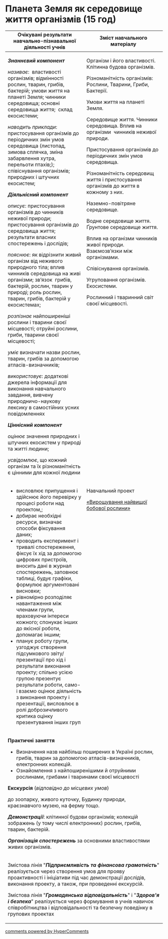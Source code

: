 <div id="hypercomments_widget" class="js-hypercomments-widget invisible"></div>

# Планета Земля як середовище життя організмів (15 год)

<table>
  <tr>
    <td width="50%" align="center"><b>Очікувані результати навчально-пізнавальної діяльності учнів</b></td>
    <td width="50%" align="center"><b>Зміст навчального матеріалу</b></td>
  </tr>
<tbody>
  <tr>
    <td width="50%" style="vertical-align:top !important;">
<p><strong><em>Знаннєвий компонент</em></strong></p>
<p><em>називає</em>: &nbsp;властивості організмів; відмінності рослин, тварин, грибів, бактерій; умови життя на планеті Земля; чинники середовища; основні середовища життя; &nbsp;склад екосистеми;</p>
<p><em>наводить приклади</em>: пристосування організмів до періодичних змін умов середовища (листопад, зимова сплячка, зміна забарвлення хутра, перельоти птахів;); співіснування організмів; природних і штучних екосистем;</p>
<p><strong><em>Діяльнісний компонент</em></strong></p>
<p><em>описує</em>: пристосування організмів до чинників неживої природи; пристосування організмів до середовища життя; результати власних спостережень і дослідів;</p>
<p><em>пояснює</em>: як відрізнити живий організм від неживого природного тіла; вплив чинників середовища на живі організми; зв&rsquo;язок &nbsp;грибів, бактерій, рослин, тварин у природі; роль рослин, тварин, грибів, бактерій у екосистемах;</p>
<p><em>розпізнає</em> найпоширеніші рослини і тварини своєї місцевості; отруйні рослини, гриби, тварини своєї місцевості;</p>
<p><em>уміє </em>визначати назви рослин, тварин, грибів за допомогою атласів-визначників;</p>
<p><em>використовує</em>: додаткові джерела інформації для виконання навчального завдання, вивчену природничо-наукову лексику в самостійних усних повідомленнях</p>
<p><strong><em>Ціннісний компонент</em></strong></p>
<p><em>оцінює</em> значення природних і штучних екосистем у природі та житті людини;</p>
<p><em>усвідомлює</em>, що кожний організм та їх різноманітність є цінними для кожної людини</p>
</td>
    <td width="50%" style="vertical-align:top !important;">
<p>Організм і його властивості. Клітинна будова організмів.</p>
<p>Різноманітність організмів: Рослини, Тварини, Гриби, Бактерії.</p>
<p>Умови життя на планеті Земля.</p>
<p>Середовище життя. Чинники середовища. Вплив на організми &nbsp;чинників неживої природи.</p>
<p>Пристосування організмів до періодичних змін умов середовища.</p>
<p>Різноманітність середовищ життя і пристосування організмів до життя в кожному з них. &nbsp;&nbsp;</p>
<p>Наземно-повітряне середовище.</p>
<p>Водне середовище життя. Ґрунтове середовище життя.</p>
<p>Вплив на організми чинників живої природи. Взаємозв&rsquo;язки між організмами.</p>
<p>Співіснування організмів.</p>
<p>Угруповання організмів. Екосистеми. &nbsp;</p>
<p>Рослинний і тваринний світ своєї місцевості.</p>
</td>
  </tr>
  <tr>
    <td width="50%" style="vertical-align:top !important;">
<ul>
<li>висловлює припущення і здійснює його перевірку у процесі роботи над проектом,;</li>
<li>добирає необхідні ресурси, визначає способи фіксування даних;</li>
<li>проводить експеримент і тривалі спостереження, фіксує їх хід за допомогою цифрових пристроїв, вносить дані в журнал спостережень, заповнює таблиці, будує графіки, формулює аргументовані висновки;</li>
<li>рівномірно розподіляє навантаження між членами групи, враховуючи інтереси кожного; спонукає інших до якісної роботи, допомагає іншим;</li>
<li>планує роботу групи, узгоджує створення підсумкового звіту/презентації про хід і результати виконання проекту; спільно усією групою презентує результати роботи, само- і взаємо оцінює діяльність з виконання проекту і презентації, висловлює в ролі доброзичливого критика оцінку презентування інших груп</li>
</ul>
</td>
    <td width="50%" style="vertical-align:top !important;">
<p>Навчальний проект</p>
<p><a href="http://prirodaprojects.blogspot.com/2017/03/blog-post_5.html">&laquo;Вирощування найвищої бобової рослини&raquo;</a></p>
</td>
  </tr>
    <tr>
    <td style="vertical-align:top !important;" colspan="2">
<p><strong>Практичні заняття </strong></p>
<ul>
<li>Визначення назв найбільш поширених в Україні рослин, грибів, тварин за допомогою атласів-визначників, електронних колекцій.</li>
<li>Ознайомлення з найпоширенішими й отруйними рослинами, грибами і тваринами своєї місцевості</li>
</ul>
<p><strong>Екскурсія </strong>(<em>відповідно до місцевих умов</em>)</p>
<p>до зоопарку, живого куточку, Будинку природи, краєзнавчого музею, на ферму тощо.</p>
<p><strong><em>Демонстрації</em></strong>: клітинної будови організмів; колекцій зображень (у тому числі електронних) рослин, грибів, тварин, бактерій.</p>
<p><strong><em>Організація спостережень</em></strong> за основними властивостями живих організмів.</p>
</td>
  </tr>
    <tr>
    <td style="vertical-align:top !important;" colspan="2">
<p>Змістова лінія "<strong><em>Підприємливість та фінансова грамотність</em></strong>" реалізується через створення умов для прояву проактивності і ініціативи під час демонстрації дослідів, виконання проекту, а також, при проведенні екскурсій.</p>
<p>Змістова лінія "<strong><em>Громадянська відповідальність</em></strong>" і "<strong><em>Здоров'я і безпека</em></strong>" реалізується через формування в учнів навичок співробітництва і відповідальності та безпечну поведінку в групових проектах</p>
</td>
  </tr>
</tbody>
</table>

<div class="js-hypercomments-container">
<a href="http://hypercomments.com" class="hc-link" title="comments widget">comments powered by HyperComments</a>
</div>